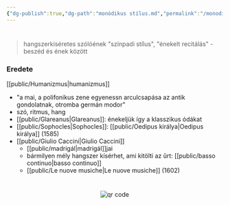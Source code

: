 ```yaml
---
{"dg-publish":true,"dg-path":"monódikus stílus.md","permalink":"/monodikus-stilus/"}
---
```


#

> hangszerkíséretes szólóének
> "színpadi stílus", "énekelt recitálás" - beszéd és ének között

### Eredete
[[public/Humanizmus\|humanizmus]]
- "a mai, a polifonikus zene egyenessn arculcsapása az antik gondolatnak, otromba germán modor"
- szó, ritmus, hang
- [[public/Glareanus\|Glareanus]]: énekeljük így a klasszikus ódákat
- [[public/Sophocles\|Sophocles]]: [[public/Oedipus királya\|Oedipus királya]] (1585)
- [[public/Giulio Caccini\|Giulio Caccini]]
	- [[public/madrigál\|madrigál]]jai
	- bármilyen mély hangszer kísérhet, ami kitölti az űrt: [[public/basso continuo\|basso continuo]]
	- [[public/Le nuove musiche\|Le nuove musiche]] (1602)




#
<p style="text-align: center;"><img src="https://chart.googleapis.com/chart?cht=qr&chl=https://notes.andrasdenes.com/monodikus-stilus&chs=180x180&choe=UTF-8&chld=L|2" alt="qr code"></p>

